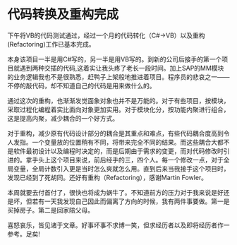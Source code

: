 代码转换及重构完成
========

下午将VB的代码测试通过，经过一个月的代码转化（C#->VB）以及重构(Refactoring)工作已基本完成。

本身该项目一半是用C#写的，另一半是用VB写的。到新的公司后接手的第一个项目就遇到两种交插的代码,这着实让我头疼了老长一段时间。加上SAP的MM模块的业务逻辑我也不是很熟悉，赶鸭子上架般地推进着项目。程序员的悲哀之一——不停的敲代码，却不知道自己的代码是用来做什么的。

通过这次的重构，也渐渐发觉面象对象也并不是万能的。对于有些项目，按模块，采取过程化编程着实比面向对象更加实用。对于模块化分，按功能内聚进行组合，这是提高内聚，减少耦合的一个好方式。

对于重构，减少原有代码设计部分的耦合是其重点和难点，有些代码耦合度高到令人发指。一个变量放的位置稍有不同，将带来完全不同的结果。而这些耦合大都不是软件最初设计以及编程时决定的，而是后期由于需求的变更，而对代码修改时引进的。拿手头上这个项目来说，前后经手的三，四个人。每一个修改一点，对于全局变量，全局计数引入更是当时怎么爽就怎么用。直到后来当我接手这个项目时，发现已经到了死胡同。还好有重构（Refactoring），感谢Martin Fowler。

本周就要去付首付了，很快也将成为蜗牛了。不知道前方的压力对于我来说是好还是坏，但若有一天我发现自己因此而偏离了方向的时候，我有两件事要做。第一是买掉房子。第二是回家陪父母。

喜怒哀乐，皆见诸于文章。好事坏事不求博一笑，但求经历者以及即将经历者作一参考。足矣!
